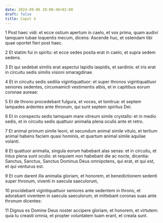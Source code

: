 ```yaml
---
date: 2024-09-06 20:00:48+02:00
draft: false
title: Caput 4
---
```





1 Post haec vidi: et ecce ostium apertum in caelo, et vox prima, quam audivi tamquam tubae loquentis mecum, dicens: Ascende huc, et ostendam tibi quae oportet fieri post haec.

2 Et statim fui in spiritu: et ecce sedes posita erat in caelo, et supra sedem sedens.

3 Et qui sedebat similis erat aspectui lapidis iaspidis, et sardinis: et iris erat in circuitu sedis similis visioni smaragdinae.

4 Et in circuitu sedis sedilia vigintiquattuor: et super thronos vigintiquattuor seniores sedentes, circumamicti vestimentis albis, et in capitibus eorum coronae aureae:

5 Et de throno procedebant fulgura, et voces, et tonitrua: et septem lampades ardentes ante thronum, qui sunt septem spiritus Dei.

6 Et in conspectu sedis tamquam mare vitreum simile crystallo: et in medio sedis, et in circuitu sedis quattuor animalia plena oculis ante et retro.

7 Et animal primum simile leoni, et secundum animal simile vitulo, et tertium animal habens faciem quasi hominis, et quartum animal simile aquilae volanti.

8 Et quattuor animalia, singula eorum habebant alas senas: et in circuitu, et intus plena sunt oculis: et requiem non habebant die ac nocte, dicentia: Sanctus, Sanctus, Sanctus Dominus Deus omnipotens, qui erat, et qui est, et qui venturus est.

9 Et cum darent illa animalia gloriam, et honorem, et benedictionem sedenti super thronum, viventi in saecula saeculorum,

10 procidebant vigintiquattuor seniores ante sedentem in throno, et adorabant viventem in saecula saeculorum, et mittebant coronas suas ante thronum dicentes:

11 Dignus es Domine Deus noster accipere gloriam, et honorem, et virtutem: quia tu creasti omnia, et propter voluntatem tuam erant, et creata sunt.

